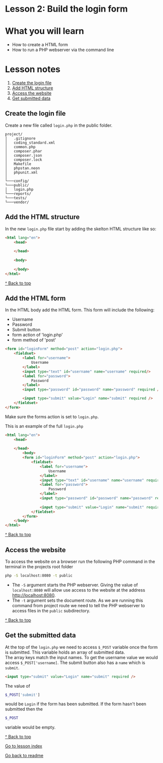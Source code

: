 # Lesson 2: Build the login form

# What you will learn
- How to create a HTML form
- How to run a PHP webserver via the command line

# Lesson notes

1. [Create the login file](lesson_2.md#create-the-login-file)
2. [Add HTML structure](lesson_2.md#add-the-html-structure)
3. [Access the website](lesson_2.md#access-the-website)
4. [Get submitted data](lesson_2.md#access-the-website)

## Create the login file

Create a new file called `login.php` in the public folder.
```
project/
│   .gitignore
│   coding_standard.xml
│   common.php
│   composer.phar
│   composer.json
│   composer.lock
│   Makefile
│   phpstan.neon
│   phpunit.xml
│
└───config/
└───public/
│   login.php
└───reports/
└───tests/
└───vendor/
```

## Add the HTML structure

In the new `login.php` file start by adding the skelton HTML structure like so:

```html
<html lang="en">
    <head>
        
    </head>
    
    <body>
    
    </body>
</html>
```

[^ Back to top](lesson_2.md#what-you-will-learn)

## Add the HTML form
In the HTML body add the HTML form. This form will include the following:
- Username
- Password
- Submit button
- form action of 'login.php'
- form method of 'post'
```html
<form id="loginForm" method="post" action="login.php">
    <fieldset>
        <label for="username">
            Username
        </label>
        <input type="text" id="username" name="username" required/>
        <label for="password">
            Password
        </label>
        <input type="password" id="password" name="password" required />

        <input type="submit" value="Login" name="submit" required />
    </fieldset>
</form>
```
Make sure the forms action is set to `login.php`.

This is an example of the full `login.php`
```html
<html lang="en">
    <head>
    
    </head>
        <body>
        <form id="loginForm" method="post" action="login.php">
            <fieldset>
                <label for="username">
                    Username
                </label>
                <input type="text" id="username" name="username" required/>
                <label for="password">
                    Password
                </label>
                <input type="password" id="password" name="password" required />
        
                <input type="submit" value="Login" name="submit" required />
            </fieldset>
        </form>
    </body>
</html>
```

[^ Back to top](lesson_2.md#what-you-will-learn)

## Access the website
To access the website on a browser run the following PHP command in the terminal in the projects root folder
```bash
php -S localhost:8080 -t public
```

- The `-S` argument starts the PHP webserver.  Giving the value of `localhost:8080` will allow use access to the website at the address [http://localhost:8080](http://localhost:8080).
- The `-t` argument sets the document route.  As we are running this command from project route we need to tell the PHP webserver to access files in the `public` subdirectory.

[^ Back to top](lesson_2.md#what-you-will-learn)

## Get the submitted data
At the top of the `login.php` we need to access `$_POST` variable once the form is submitted.  This variable holds an array of submitted data.  
The array keys match the input names.  To get the username value we would access `$_POST['username]`.
The submit button also has a `name` which is `submit`.
```html
<input type="submit" value="Login" name="submit" required />
```
The value of 
```php 
$_POST['submit']
``` 
would be `Login`  if the form has been submitted.
If the form hasn't been submitted then the 
```php
$_POST
``` 
variable would be empty.

[^ Back to top](lesson_2.md#what-you-will-learn)

[Go to lesson index](index.md)

[Go back to readme](../../README.md)